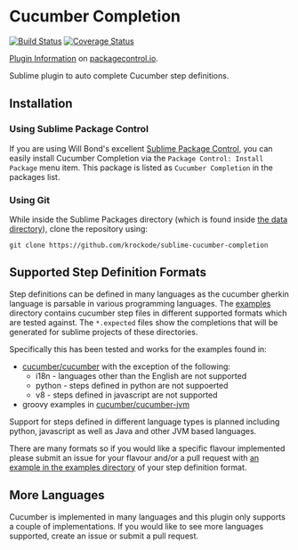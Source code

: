 Cucumber Completion
===================

[![Build Status](https://travis-ci.org/krockode/sublime-cucumber-completion.png?branch=master)](https://travis-ci.org/krockode/sublime-cucumber-completion)
[![Coverage
Status](https://coveralls.io/repos/krockode/sublime-cucumber-completion/badge.png?branch=master)](https://coveralls.io/r/krockode/sublime-cucumber-completion?branch=master)

[Plugin Information][5] on [packagecontrol.io][4].

Sublime plugin to auto complete Cucumber step definitions.

Installation
------------

### Using Sublime Package Control ###

If you are using Will Bond's excellent [Sublime Package Control][4], you can easily
install Cucumber Completion via the `Package Control: Install Package` menu item.
This package is listed as `Cucumber Completion` in the packages list.

### Using Git ###

While inside the Sublime Packages directory (which is found inside [the data directory][1]),
clone the repository using:

    git clone https://github.com/krockode/sublime-cucumber-completion

Supported Step Definition Formats
---------------------------------

Step definitions can be defined in many languages as the cucumber gherkin
language is parsable in various programming languages.  The [examples](examples)
directory contains cucumber step files in different supported formats
which are tested against.  The `*.expected` files show the completions that will
be generated for sublime projects of these directories.

Specifically this has been tested and works for the examples found in:
* [cucumber/cucumber][2] with the exception of the following:
    * i18n - languages other than the English are not supported
    * python - steps defined in python are not suppoerted
    * v8 - steps defined in javascript are not supported
* groovy examples in [cucumber/cucumber-jvm][3]

Support for steps defined in different language types is planned including
python, javascript as well as Java and other JVM based languages. 

There are many formats so if you would like a specific flavour implemented
please submit an issue for your flavour and/or a pull request with
[an example in the examples directory](examples) of your step definition format.


More Languages
--------------

Cucumber is implemented in many languages and this plugin only supports a couple
of implementations.  If you would like to see more languages supported, create
an issue or submit a pull request.

[1]: http://docs.sublimetext.info/en/latest/basic_concepts.html#the-data-directory
[2]: https://github.com/cucumber/cucumber
[3]: https://github.com/cucumber/cucumber-jvm
[4]: https://packagecontrol.io
[5]: https://packagecontrol.io/packages/Cucumber%20Completion
